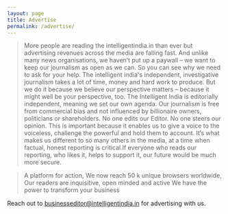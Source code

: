 ```yaml
---
layout: page
title: Advertise
permalink: /advertise/
---
```


 


>  More people are reading the intelligentindia.in than ever but advertising revenues across the media are falling fast. And unlike many news organisations, we haven’t put up a paywall – we want to keep our journalism as open as we can. So you can see why we need to ask for your help. The intelligent india's  independent, investigative journalism takes a lot of time, money and hard work to produce. But we do it because we believe our perspective matters – because it might well be your perspective, too.
	The Intelligent India is editorially independent, meaning we set our own agenda. Our journalism is free from commercial bias and not influenced by billionaire owners, politicians or shareholders. No one edits our Editor. No one steers our opinion. This is important because it enables us to give a voice to the voiceless, challenge the powerful and hold them to account. It’s what makes us different to so many others in the media, at a time when factual, honest reporting is critical.If everyone who reads our reporting, who likes it, helps to support it, our future would be much more secure.
	

> A platform for action, We now reach 50 k  unique browsers worldwide, Our readers are inquisitive, open minded and active
We have the power to transform your business



Reach out to   [businesseditor@intelligentindia.in](mailto:businesseditor@intelligentindia.in) for advertising with us.
 